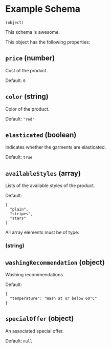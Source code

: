 # Example Schema
`(object)`

This schema is awesome.

This object has the following properties:

## `price` (number)

Cost of the product.

Default: `0`

## `color` (string)

Color of the product.

Default: `"red"`

## `elasticated` (boolean)

Indicates whether the garments are elasticated.

Default: `true`

## `availableStyles` (array)

Lists of the available styles of the product.

Default:
```
[
  "plain",
  "stripes",
  "stars"
]
```

All array elements must be of type:

### (string)

## `washingRecommendation` (object)

Washing recommendations.

Default:
```
{
  "temperature": "Wash at or below 60°C"
}
```

## `specialOffer` (object)

An associated special offer.

Default: `null`